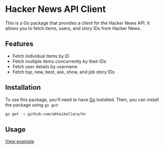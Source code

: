# Hacker News API Client

This is a Go package that provides a client for the Hacker News API. It allows you to fetch items, users, and story IDs from Hacker News.

## Features

- Fetch individual items by ID
- Fetch multiple items concurrently by their IDs
- Fetch user details by username
- Fetch top, new, best, ask, show, and job story IDs

## Installation

To use this package, you'll need to have [Go](https://golang.org/doc/install) installed. Then, you can install the package using `go get`:

```bash
go get -u github.com/abhaikollara/hn
```

## Usage
[View example](examples/example.go)
